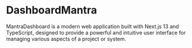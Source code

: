 # DashboardMantra
MantraDashboard is a modern web application built with Next.js 13 and TypeScript, designed to provide a powerful and intuitive user interface for managing various aspects of a project or system.
